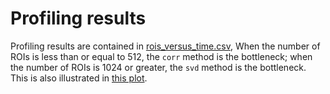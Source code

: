 # Profiling results

Profiling results are contained in [rois_versus_time.csv](estimating_time_versus_rois/rois_versus_time.csv),  When the number of ROIs is less than or equal to 512, the `corr` method is the bottleneck; when the number of ROIs is 1024 or greater, the `svd` method is the bottleneck. This is also illustrated in [this plot](rois_v_computation_time.jpg). 
